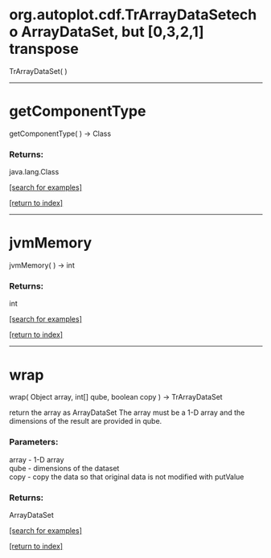# org.autoplot.cdf.TrArrayDataSetecho ArrayDataSet, but [0,3,2,1] transpose
TrArrayDataSet( )


***
<a name="getComponentType"></a>
# getComponentType
getComponentType(  ) &rarr; Class



### Returns:
java.lang.Class


<a href="https://github.com/autoplot/dev/search?q=getComponentType&unscoped_q=getComponentType">[search for examples]</a>

<a href="https://github.com/autoplot/documentation/blob/master/javadoc/index-all.md">[return to index]</a>

***
<a name="jvmMemory"></a>
# jvmMemory
jvmMemory(  ) &rarr; int



### Returns:
int


<a href="https://github.com/autoplot/dev/search?q=jvmMemory&unscoped_q=jvmMemory">[search for examples]</a>

<a href="https://github.com/autoplot/documentation/blob/master/javadoc/index-all.md">[return to index]</a>

***
<a name="wrap"></a>
# wrap
wrap( Object array, int[] qube, boolean copy ) &rarr; TrArrayDataSet

return the array as ArrayDataSet  The array must be a 1-D array and the
 dimensions of the result are provided in qube.

### Parameters:
array - 1-D array
<br>qube - dimensions of the dataset
<br>copy - copy the data so that original data is not modified with putValue

### Returns:
ArrayDataSet

<a href="https://github.com/autoplot/dev/search?q=wrap&unscoped_q=wrap">[search for examples]</a>

<a href="https://github.com/autoplot/documentation/blob/master/javadoc/index-all.md">[return to index]</a>

